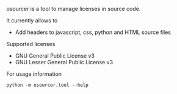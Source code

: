 osourcer is a tool to manage licenses in source code.

It currently allows to

* Add headers to javascript, css, python and HTML source files

Supported licenses

* GNU General Public License v3
* GNU Lesser General Public License v3

For usage information

    python -m osourcer.tool --help
